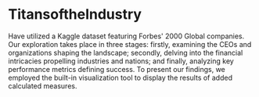 # TitansoftheIndustry
Have utilized a Kaggle dataset featuring Forbes' 2000 Global companies. Our exploration takes place in three stages: firstly,  examining the CEOs and organizations shaping the landscape; secondly, delving into the financial intricacies propelling  industries and nations; and finally, analyzing key performance metrics defining success. To present our findings, we 
employed the built-in visualization tool to display the results of added calculated measures.  

